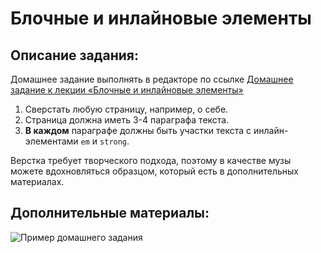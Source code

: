Блочные и инлайновые элементы
===

## Описание задания:

Домашнее задание выполнять в редакторе по ссылке [Домашнее задание к лекции «Блочные и инлайновые элементы»](https://codepen.io/Netology/pen/javgWR)

1. Сверстать любую страницу, например, о себе.
2. Страница должна иметь 3-4 параграфа текста.
3. **В каждом** параграфе должны быть участки текста с инлайн-элементами `em` и `strong`.

Верстка требует творческого подхода, поэтому в качестве музы можете вдохновляться образцом, который есть в дополнительных материалах.

## Дополнительные материалы:

![Пример домашнего задания](resourses/dz.jpg)
